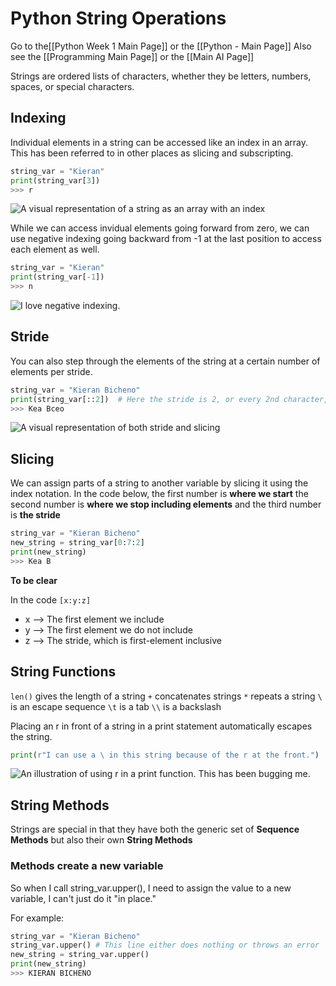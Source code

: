 # Python String Operations

Go to the[[Python Week 1 Main Page]] or the [[Python - Main Page]]
Also see the [[Programming Main Page]] or the [[Main AI Page]]

Strings are ordered lists of characters, whether they be letters, numbers, spaces, or special characters. 

## Indexing

Individual elements in a string can be accessed like an index in an array. This has been referred to in other places as slicing and subscripting.

```python
string_var = "Kieran"
print(string_var[3])
>>> r
```

![A visual representation of a string as an array with an index](https://i.imgur.com/YZ2FX9z.png)

While we can access invidual elements going forward from zero, we can use negative indexing going backward from -1 at the last position to access each element as well. 

```python
string_var = "Kieran"
print(string_var[-1])
>>> n
```

![I love negative indexing.](https://i.imgur.com/MggfKcu.png)

## Stride

You can also step through the elements of the string at a certain number of elements per stride.

```python
string_var = "Kieran Bicheno"
print(string_var[::2])  # Here the stride is 2, or every 2nd character, first-inclusive
>>> Kea Bceo
```

![A visual representation of both stride and slicing](https://i.imgur.com/wXZHxoS.png)

## Slicing

We can assign parts of a string to another variable by slicing it using the index notation. In the code below, the first number is **where we start** the second number is **where we stop including elements** and the third number is **the stride**

```python
string_var = "Kieran Bicheno"
new_string = string_var[0:7:2]
print(new_string)
>>> Kea B
```

**To be clear**

In the code `[x:y:z]`


- x --> The first element we include
- y --> The first element we do not include
- z --> The stride, which is first-element inclusive

## String Functions

`len()` gives the length of a string
`+` concatenates strings
`*` repeats a string
`\` is an escape sequence
`\t` is a tab
`\\` is a backslash

Placing an r in front of a string in a print statement automatically escapes the string.

```python
print(r"I can use a \ in this string because of the r at the front.")
```

![An illustration of using r in a print function. This has been bugging me.](https://i.imgur.com/Mjc02Ru.png)

## String Methods

Strings are special in that they have both the generic set of **Sequence Methods** but also their own **String Methods**

### Methods create a new variable

So when I call string_var.upper(), I need to assign the value to a new variable, I can't just do it "in place."

For example:

```python
string_var = "Kieran Bicheno"
string_var.upper() # This line either does nothing or throws an error
new_string = string_var.upper()
print(new_string)
>>> KIERAN BICHENO
```

